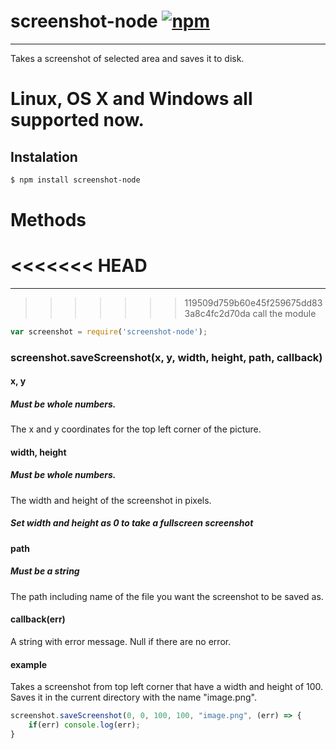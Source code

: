 # screenshot-node [![npm](https://img.shields.io/npm/dt/screenshot-node.svg?style=flat-square)](https://www.npmjs.com/package/screenshot-node)
---
Takes a screenshot of selected area and saves it to disk.

# Linux, OS X and Windows all supported now.

## Instalation
```sh
$ npm install screenshot-node
```
# Methods
<<<<<<< HEAD
=======
----
>>>>>>> 119509d759b60e45f259675dd833a8c4fc2d70da
call the module
```javascript
var screenshot = require('screenshot-node');
```
### screenshot.saveScreenshot(x, y, width, height, path, callback)

#### x, y
##### Must be whole numbers.
The x and y coordinates for the top left corner of the picture.

#### width, height
##### Must be whole numbers.
The width and height of the screenshot in pixels.
##### Set width and height as 0 to take a fullscreen screenshot

#### path
##### Must be a string
The path including name of the file you want the screenshot to be saved as.

#### callback(err)
A string with error message. Null if there are no error.

#### example
Takes a screenshot from top left corner that have a width and height of 100. Saves it in the current directory with the name "image.png".
```javascript
screenshot.saveScreenshot(0, 0, 100, 100, "image.png", (err) => {
    if(err) console.log(err);
}
```
